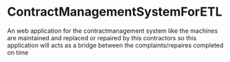 # ContractManagementSystemForETL
An web application for the contractmanagement system like the machines are maintained and replaced or repaired by this contractors so this application will acts as a bridge between the complaints/repaires completed on time 
